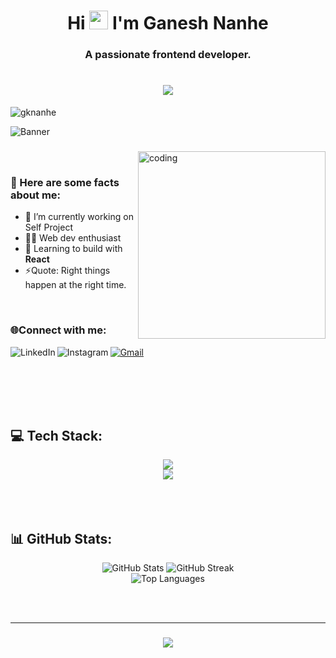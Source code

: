 <h1 align="center">Hi <img src="./wave.gif" width=30> I'm Ganesh  Nanhe</h1>
 <h3 align="center">A passionate frontend developer.</h3> 




<h1 align="center">
<!--   <img src="https://readme-typing-svg.herokuapp.com?font=Righteous&size=35&duration=4000&pause=1000&center=true&vCenter=true&random=false&width=500&height=70&lines=Hi+There+%F0%9F%91%8B;I'm+Ganesh+Nanhe!++%E0%B2%A0+%E2%80%BF%E2%86%BC++;A+Frontend+Developer+%E2%9A%9B" alt="Typing SVG" /> -->
  <img src="https://readme-typing-svg.herokuapp.com?font=Righteous&size=35&duration=4000&pause=1000&center=true&vCenter=true&random=false&width=500&height=70&lines=Hi+There+%F0%9F%91%8B;I'm+Ganesh+Nanhe!++%E0%B2%A0+%E2%80%BF%E2%86%BC++;A+Frontend+Developer+%E2%9A%9B" />
</h1>

<p align="left"> <img src="https://komarev.com/ghpvc/?username=gknanhe&label=Profile%20views&color=0f56b3&?style=for-the-badge" alt="gknanhe" /> </p>


 ![Banner](https://res.cloudinary.com/superfolio/image/upload/v1620689979/68747470733a2f2f692e70696e696d672e636f6d2f6f726967696e616c732f63362f33332f63322f63363333633230656465383266306530636564376435373064626533613166332e676966_yjuh2s.gif) 


<h3 align="center"></h3>

<img align="right" alt="coding" width="300" src="https://cdn.dribbble.com/users/1162077/screenshots/3848914/programmer.gif" >
<br>
<h3>💫 Here are some facts about me:</h3>

- 🔭 I’m currently working on Self Project
-  👩‍💻 Web dev enthusiast
- 🌱 Learning to build with **React**
- ⚡Quote: Right things happen at the right time.
<!--https://peerlist.io/srejitk --->
<!-- <h3>Find out about my professional life here:</h3> -->
<!-- <a href="https://peerlist.io/gknanhe?tab=resume"><img height=44 src="https://github.com/gknanhe/gknanhe/assets/74034986/484d6acd-2c8c-4ee9-a9c5-1f6a2bbeb455"/></a> -->
<!-- <a href="https://peerlist.io/gknanhe?tab=resume"> Click! <img height=44 src="https://github.com/gknanhe/gknanhe/assets/74034986/6a29abd9-febf-4d44-b55d-6c18b485fccf" alt="logo"/></a>   -->


<br/>
<h3 align="left">🌐Connect with me:</h3>
<a href="mailto:cse18gknanhejd@gmail.com"><img src="https://img.shields.io/badge/Gmail-DA100B?style=for-the-badge&logo=gmail&logoColor=white" alt="Gmail"/></a> 
<a href="https://linkedin.com/in/ganesh-nanhe-928ab2220"><img src="https://img.shields.io/badge/LinkedIn-223189?style=for-the-badge&logo=linkedin&logoColor=white" alt="LinkedIn" align="left"/></a>
<!-- <a href="https://srejitk.hashnode.dev/"><img src="https://img.shields.io/badge/Hashnode-0f56b3?style=for-the-badge&logo=hashnode&logoColor=white" alt="Hashnode" align="left" /> </a> -->
<a href="https://instagram.com/ganesh_nanhe._"><img src="https://img.shields.io/badge/Instagram-ee2a7b?style=for-the-badge&logo=instagram&logoColor=white" alt="Instagram"  align="left"/></a>


<br />
<br />

<!-- ## 🌐 Connect With Me:
 [![Instagram](https://img.shields.io/badge/Instagram-%23E4405F.svg?logo=Instagram&logoColor=white)](https://instagram.com/ganesh_nanhe._) [![LinkedIn](https://img.shields.io/badge/LinkedIn-%230077B5.svg?logo=linkedin&logoColor=white)](https://linkedin.com/in/ganesh-nanhe-928ab2220) -->

<br/><br/><br/>

## 💻 Tech Stack:


<!-- ![Express.js](https://img.shields.io/badge/express.js-%23404d59.svg?style=plastic&logo=express&logoColor=%2361DAFB) ![Next JS](https://img.shields.io/badge/Next-black?style=plastic&logo=next.js&logoColor=white) ![NPM](https://img.shields.io/badge/NPM-%23CB3837.svg?style=plastic&logo=npm&logoColor=white) ![JWT](https://img.shields.io/badge/JWT-black?style=plastic&logo=JSON%20web%20tokens) ![jQuery](https://img.shields.io/badge/jquery-%230769AD.svg?style=plastic&logo=jquery&logoColor=white) ![NodeJS](https://img.shields.io/badge/node.js-6DA55F?style=plastic&logo=node.js&logoColor=white) ![Redux](https://img.shields.io/badge/redux-%23593d88.svg?style=plastic&logo=redux&logoColor=white) ![React](https://img.shields.io/badge/react-%2320232a.svg?style=plastic&logo=react&logoColor=%2361DAFB) ![NestJS](https://img.shields.io/badge/nestjs-%23E0234E.svg?style=plastic&logo=nestjs&logoColor=white) ![Vite](https://img.shields.io/badge/vite-%23646CFF.svg?style=plastic&logo=vite&logoColor=white) ![Three js](https://img.shields.io/badge/threejs-black?style=plastic&logo=three.js&logoColor=white) ![TailwindCSS](https://img.shields.io/badge/tailwindcss-%2338B2AC.svg?style=plastic&logo=tailwind-css&logoColor=white) ![GIT](https://img.shields.io/badge/Git-fc6d26?style=plastic&logo=git&logoColor=white) ![LINUX](https://img.shields.io/badge/Linux-FCC624?style=plastic&logo=linux&logoColor=black) ![Postman](https://img.shields.io/badge/Postman-FF6C37?style=plastic&logo=postman&logoColor=white) ![Firebase](https://img.shields.io/badge/Firebase-039BE5?style=plastic&logo=Firebase&logoColor=white)  ![Socket.io](https://img.shields.io/badge/Socket.io-black?style=plastic&logo=socket.io&badgeColor=010101) ![React Router](https://img.shields.io/badge/React_Router-CA4245?style=plastic&logo=react-router&logoColor=white) ![Bootstrap](https://img.shields.io/badge/bootstrap-%238511FA.svg?style=plastic&logo=bootstrap&logoColor=white) ![Render](https://img.shields.io/badge/Render-%46E3B7.svg?style=plastic&logo=render&logoColor=white) ![Vercel](https://img.shields.io/badge/vercel-%23000000.svg?style=plastic&logo=vercel&logoColor=white) ![CSS3](https://img.shields.io/badge/css3-%231572B6.svg?style=plastic&logo=css3&logoColor=white) ![C++](https://img.shields.io/badge/c++-%2300599C.svg?style=plastic&logo=c%2B%2B&logoColor=white) ![Java](https://img.shields.io/badge/java-%23ED8B00.svg?style=plastic&logo=openjdk&logoColor=white) ![JavaScript](https://img.shields.io/badge/javascript-%23323330.svg?style=plastic&logo=javascript&logoColor=%23F7DF1E) ![HTML5](https://img.shields.io/badge/html5-%23E34F26.svg?style=plastic&logo=html5&logoColor=white) -->


<div align="center">
  <a href="https://skillicons.dev">
  <img src="https://skillicons.dev/icons?i=express,jquery,js,html,css,react,next,nodejs,threejs,tailwind,linux,java,cpp">
    <br/>
    
  <img src="https://skillicons.dev/icons?i=cpp,c,vercel,git,firebase,postman,redux,bootstrap">

</a>
</div>
<!--   [![My Skills](https://skillicons.dev/icons?i=express,jquery,js,html,css,react,next,nodejs,threejs,tailwind,linux,java,cpp,c,vercel,git,firebase,postman,redux,bootstrap)](https://skillicons.dev)
 -->
<br/><br/><br/>


## 📊 GitHub Stats:


<p align="center">
  <img src="https://github-readme-stats.vercel.app/api?username=gknanhe&theme=algolia&hide_border=false&include_all_commits=false&count_private=false" alt="GitHub Stats">
 
  <img src="https://github-readme-streak-stats.herokuapp.com/?user=gknanhe&theme=algolia&hide_border=false" alt="GitHub Streak">
  <br>
  <img src="https://github-readme-stats.vercel.app/api/top-langs/?username=gknanhe&theme=algolia&hide_border=false&include_all_commits=false&count_private=false&layout=compact" alt="Top Languages">
</p>

<br/><br/>
<hr />

<h3 align="center">
    <img src="https://readme-typing-svg.herokuapp.com/?font=Righteous&size=25&center=true&vCenter=true&width=500&height=70&duration=4000&lines=Thanks+for+visiting!+✌️;+Shoot+me+a+message+on+Linkedin!;I'm+always+down+to+collab+:)">
</h3>

<br/>
<!-- 
[![GitHub Streak](https://streak-stats.demolab.com?user=gknanhe&theme=yeblu&border=1E68EB&background=45%2C09182966%2C166BB833&currStreakLabel=3AE4EB&sideNums=81EBDA&stroke=20B4EB&sideLabels=EBD646&ring=573FEB&fire=EB8B48&currStreakNum=23EB6E&dates=87B6FF)](https://git.io/streak-stats)
---  -->


<!-- Proudly created with GPRM ( https://gprm.itsvg.in ) -->
